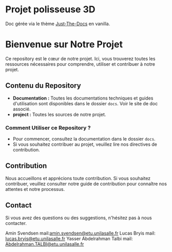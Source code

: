 # Projet polisseuse 3D

Doc gérée via le thème [Just-The-Docs](https://just-the-docs.com) en vanilla.

# Bienvenue sur Notre Projet

Ce repository est le cœur de notre projet. Ici, vous trouverez toutes les ressources nécessaires pour comprendre, utiliser et contribuer à notre projet.

## Contenu du Repository

- **Documentation :** Toutes les documentations techniques et guides d'utilisation sont disponibles dans le dossier `docs`. Voir le site de doc associé. 
- **project :** Toutes les sources de notre projet.

### Comment Utiliser ce Repository ?

- Pour commencer, consultez la documentation dans le dossier `docs`.
- Si vous souhaitez contribuer au projet, veuillez lire nos directives de contribution.

## Contribution

Nous accueillons et apprécions toute contribution. Si vous souhaitez contribuer, veuillez consulter notre guide de contribution pour connaître nos attentes et notre processus.

## Contact

Si vous avez des questions ou des suggestions, n'hésitez pas à nous contacter.

Amin Svendsen mail:amin.svendsen@etu.unilasalle.fr
Lucas Bryis mail: lucas.bryis@etu.unilasalle.fr
Yasser Abdelrahman Talbi mail: Abdelrahman.TALBI@etu.unilasalle.fr
